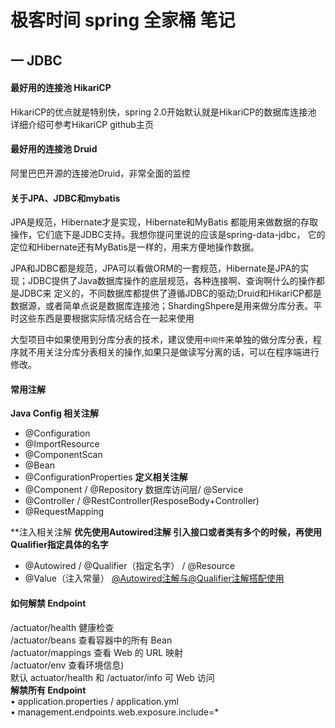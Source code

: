 # 极客时间 spring 全家桶 笔记

一 JDBC
----
#### 最好用的连接池 HikariCP
HikariCP的优点就是特别快，spring 2.0开始默认就是HikariCP的数据库连接池 详细介绍可参考HikariCP github主页
#### 最好用的连接池 Druid 
阿里巴巴开源的连接池Druid，非常全面的监控

#### 关于JPA、JDBC和mybatis
 JPA是规范，Hibernate才是实现，Hibernate和MyBatis 都能用来做数据的存取操作，它们底下是JDBC支持。我想你提问里说的应该是spring-data-jdbc，
 它的定位和Hibernate还有MyBatis是一样的，用来方便地操作数据。
 
 JPA和JDBC都是规范，JPA可以看做ORM的一套规范，Hibernate是JPA的实现；JDBC提供了Java数据库操作的底层规范，各种连接啊、查询啊什么的操作都是JDBC来
 定义的，不同数据库都提供了遵循JDBC的驱动;Druid和HikariCP都是数据源，或者简单点说是数据库连接池；ShardingShpere是用来做分库分表。平时这些东西是要根据实际情况结合在一起来使用
 
 大型项目中如果使用到分库分表的技术，建议使用`中间件`来单独的做分库分表，程序就不用关注分库分表相关的操作,如果只是做读写分离的话，可以在程序端进行修改。
 

#### 常用注解   
**Java Config 相关注解**  
- @Configuration
- @ImportResource
- @ComponentScan
- @Bean
- @ConfigurationProperties 
**定义相关注解**  
- @Component / @Repository 数据库访问层/ @Service
- @Controller / @RestController(ResposeBody+Controller)
- @RequestMapping

**注⼊相关注解   **优先使用Autowired注解 引入接口或者类有多个的时候，再使用Qualifier指定具体的名字**  
- @Autowired / @Qualifier（指定名字） / @Resource
- @Value（注入常量）
[@Autowired注解与@Qualifier注解搭配使用](https://www.cnblogs.com/hjw-zq/p/10626347.html)
    
#### 如何解禁 Endpoint
 /actuator/health 健康检查  
 /actuator/beans 查看容器中的所有 Bean  
 /actuator/mappings 查看 Web 的 URL 映射  
 /actuator/env 查看环境信息)  
 默认 actuator/health 和 /actuator/info 可 Web 访问   
 **解禁所有 Endpoint**   
 • application.properties / application.yml  
 • management.endpoints.web.exposure.include=*   
